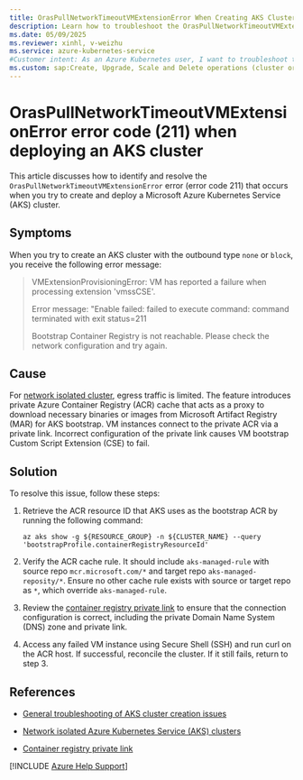 ```yaml
---
title: OrasPullNetworkTimeoutVMExtensionError When Creating AKS Clusters
description: Learn how to troubleshoot the OrasPullNetworkTimeoutVMExtensionError error (211) when you try to create and deploy an Azure Kubernetes Service (AKS) cluster.
ms.date: 05/09/2025
ms.reviewer: xinhl, v-weizhu
ms.service: azure-kubernetes-service
#Customer intent: As an Azure Kubernetes user, I want to troubleshoot the OrasPullNetworkTimeoutVMExtensionError error code (OrasPullNetworkTimeoutVMExtensionError (211)) so that I can successfully create and deploy an Azure Kubernetes Service (AKS) cluster.
ms.custom: sap:Create, Upgrade, Scale and Delete operations (cluster or nodepool)
---
```

# OrasPullNetworkTimeoutVMExtensionError error code (211) when deploying an AKS cluster

This article discusses how to identify and resolve the `OrasPullNetworkTimeoutVMExtensionError` error (error code 211) that occurs when you try to create and deploy a Microsoft Azure Kubernetes Service (AKS) cluster.

## Symptoms

When you try to create an AKS cluster with the outbound type `none` or `block`, you receive the following error message:

> VMExtensionProvisioningError: VM has reported a failure when processing extension 'vmssCSE'.
>
> Error message: "Enable failed: failed to execute command: command terminated with exit status=211
>
> Bootstrap Container Registry is not reachable. Please check the network configuration and try again.

## Cause

For [network isolated cluster](/azure/aks/concepts-network-isolated), egress traffic is limited. The feature introduces private Azure Container Registry (ACR) cache that acts as a proxy to download necessary binaries or images from Microsoft Artifact Registry (MAR) for AKS bootstrap. VM instances connect to the private ACR via a private link. Incorrect configuration of the private link causes VM bootstrap Custom Script Extension (CSE) to fail.

## Solution

To resolve this issue, follow these steps:

1. Retrieve the ACR resource ID that AKS uses as the bootstrap ACR by running the following command:

    ```console
    az aks show -g ${RESOURCE_GROUP} -n ${CLUSTER_NAME} --query 'bootstrapProfile.containerRegistryResourceId'
    ```

2. Verify the ACR cache rule. It should include `aks-managed-rule` with source repo `mcr.microsoft.com/*` and target repo `aks-managed-reposity/*`. Ensure no other cache rule exists with source or target repo as `*`, which override `aks-managed-rule`.

3. Review the [container registry private link](/azure/container-registry/container-registry-private-link) to ensure that the connection configuration is correct, including the private Domain Name System (DNS) zone and private link.

4. Access any failed VM instance using Secure Shell (SSH) and run curl on the ACR host. If successful, reconcile the cluster. If it still fails, return to step 3.

## References

- [General troubleshooting of AKS cluster creation issues](../create-upgrade-delete/troubleshoot-aks-cluster-creation-issues.md)

- [Network isolated Azure Kubernetes Service (AKS) clusters](/azure/aks/concepts-network-isolated)

- [Container registry private link](/azure/container-registry/container-registry-private-link)

[!INCLUDE [Azure Help Support](../../../includes/azure-help-support.md)]
